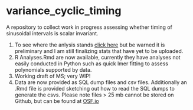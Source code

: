 # variance_cyclic_timing
A repository to collect work in progress assessing whether timing of sinusoidal intervals is scalar invariant. 

1. To see where the anlysis stands [click here](cyclic_cv_analysis_cleaned.md) but be warned it is preliminary and I am still finalizing stats that have yet to be uploaded.
2. R Analyses.Rmd are now available, currently they have analyses not easily conducted in Python such as quick lmer fitting to assess polynomials supported by data.
3. Working draft of MS; very WIP!
4. Data are now provided as SQL dump files and csv files. Additionally an .Rmd file  is provided sketching out how to read the SQL dumps to generate the csvs. Please note files > 25 mb cannot be stored on Github, but can be found at [OSF.io](https://osf.io/m6ag5/)
